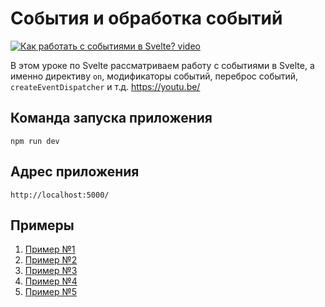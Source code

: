 # События и обработка событий

[![Как работать с событиями в Svelte? video](https://img.youtube.com/vi/f1i-9RdxDCc/0.jpg)](https://youtu.be/f1i-9RdxDCc "Как работать с событиями в Svelte?")

В этом уроке по Svelte рассматриваем работу с событиями в Svelte, а именно директиву `on`, модификаторы событий, переброс событий, `createEventDispatcher` и т.д.
https://youtu.be/

## Команда запуска приложения
`npm run dev`

## Адрес приложения
`http://localhost:5000/`

## Примеры

1. [Пример №1](code/svelte-todo-01)
2. [Пример №2](code/svelte-todo-02)
3. [Пример №3](code/svelte-todo-03)
4. [Пример №4](code/svelte-todo-04)
5. [Пример №5](code/svelte-todo-05)
